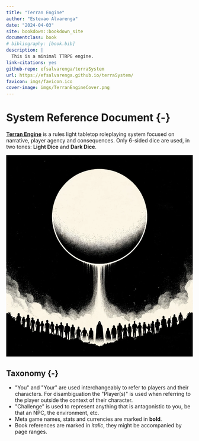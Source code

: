 ```yaml
---
title: "Terran Engine"
author: "Estevao Alvarenga"
date: "2024-04-03"
site: bookdown::bookdown_site
documentclass: book
# bibliography: [book.bib]
description: |
  This is a minimal TTRPG engine.
link-citations: yes
github-repo: efsalvarenga/terraSystem
url: https://efsalvarenga.github.io/terraSystem/
favicon: imgs/favicon.ico
cover-image: imgs/TerranEngineCover.png
---
```


# System Reference Document {-}

[**Terran Engine**](https://efsalvarenga.github.io/terraSystem/) is a rules light tabletop roleplaying system focused on narrative, player agency and consequences. Only 6-sided dice are used, in two tones: **Light Dice** and **Dark Dice**.

![](imgs/TerranEngineCover.png)

## Taxonomy {-}

- "You" and "Your" are used interchangeably to refer to players and their characters. For disambiguation the "Player(s)" is used when referring to the player outside the context of their character.
- "Challenge" is used to represent anything that is antagonistic to you, be that an NPC, the environment, etc.
- Meta game names, stats and currencies are marked in **bold**.
- Book references are marked in *italic*, they might be accompanied by page ranges.
